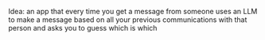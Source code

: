 Idea: an app that every time you get a message from someone uses an LLM to make a message based on all your previous communications with that person and asks you to guess which is which

